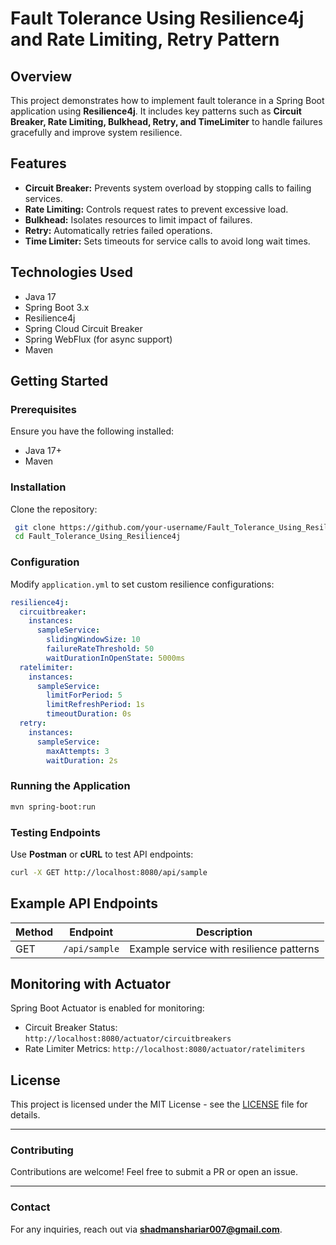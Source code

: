 # Fault Tolerance Using Resilience4j and Rate Limiting, Retry Pattern

## Overview
This project demonstrates how to implement fault tolerance in a Spring Boot application using **Resilience4j**. It includes key patterns such as **Circuit Breaker, Rate Limiting, Bulkhead, Retry, and TimeLimiter** to handle failures gracefully and improve system resilience.

## Features
- **Circuit Breaker:** Prevents system overload by stopping calls to failing services.
- **Rate Limiting:** Controls request rates to prevent excessive load.
- **Bulkhead:** Isolates resources to limit impact of failures.
- **Retry:** Automatically retries failed operations.
- **Time Limiter:** Sets timeouts for service calls to avoid long wait times.

## Technologies Used
- Java 17
- Spring Boot 3.x
- Resilience4j
- Spring Cloud Circuit Breaker
- Spring WebFlux (for async support)
- Maven

## Getting Started
### Prerequisites
Ensure you have the following installed:
- Java 17+
- Maven

### Installation
Clone the repository:
```sh
 git clone https://github.com/your-username/Fault_Tolerance_Using_Resilience4j.git
 cd Fault_Tolerance_Using_Resilience4j
```

### Configuration
Modify `application.yml` to set custom resilience configurations:
```yaml
resilience4j:
  circuitbreaker:
    instances:
      sampleService:
        slidingWindowSize: 10
        failureRateThreshold: 50
        waitDurationInOpenState: 5000ms
  ratelimiter:
    instances:
      sampleService:
        limitForPeriod: 5
        limitRefreshPeriod: 1s
        timeoutDuration: 0s
  retry:
    instances:
      sampleService:
        maxAttempts: 3
        waitDuration: 2s
```

### Running the Application
```sh
mvn spring-boot:run
```

### Testing Endpoints
Use **Postman** or **cURL** to test API endpoints:
```sh
curl -X GET http://localhost:8080/api/sample
```

## Example API Endpoints
| Method | Endpoint | Description |
|--------|---------|-------------|
| GET | `/api/sample` | Example service with resilience patterns |

## Monitoring with Actuator
Spring Boot Actuator is enabled for monitoring:
- Circuit Breaker Status: `http://localhost:8080/actuator/circuitbreakers`
- Rate Limiter Metrics: `http://localhost:8080/actuator/ratelimiters`

## License
This project is licensed under the MIT License - see the [LICENSE](LICENSE) file for details.

---

### Contributing
Contributions are welcome! Feel free to submit a PR or open an issue.

---

### Contact
For any inquiries, reach out via **shadmanshariar007@gmail.com**.

